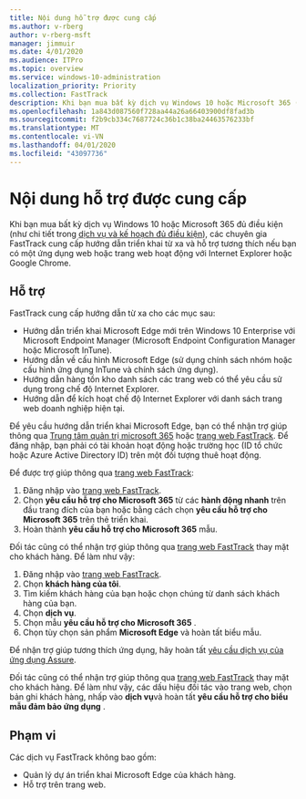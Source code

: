 ```yaml
---
title: Nội dung hỗ trợ được cung cấp
ms.author: v-rberg
author: v-rberg-msft
manager: jimmuir
ms.date: 4/01/2020
ms.audience: ITPro
ms.topic: overview
ms.service: windows-10-administration
localization_priority: Priority
ms.collection: FastTrack
description: Khi bạn mua bất kỳ dịch vụ Windows 10 hoặc Microsoft 365 (như chi tiết trong các dịch vụ và kế hoạch đủ điều kiện), các chuyên gia FastTrack cung cấp hướng dẫn triển khai từ xa và hỗ trợ tương thích nếu bạn có một ứng dụng web hoặc trang web hoạt động với Internet Explorer hoặc Google Chrome.
ms.openlocfilehash: 1a843d087560f728aa44a26a66403900df8fad3b
ms.sourcegitcommit: f2b9cb334c7687724c36b1c38ba24463576233bf
ms.translationtype: MT
ms.contentlocale: vi-VN
ms.lasthandoff: 04/01/2020
ms.locfileid: "43097736"
---
```

# <a name="assistance-offered"></a>Nội dung hỗ trợ được cung cấp

Khi bạn mua bất kỳ dịch vụ Windows 10 hoặc Microsoft 365 đủ điều kiện (như chi tiết trong [dịch vụ và kế hoạch đủ điều kiện](M365-eligible-services-and-plans.md)), các chuyên gia FastTrack cung cấp hướng dẫn triển khai từ xa và hỗ trợ tương thích nếu bạn có một ứng dụng web hoặc trang web hoạt động với Internet Explorer hoặc Google Chrome. 

## <a name="assistance"></a>Hỗ trợ

FastTrack cung cấp hướng dẫn từ xa cho các mục sau:
- Hướng dẫn triển khai Microsoft Edge mới trên Windows 10 Enterprise với Microsoft Endpoint Manager (Microsoft Endpoint Configuration Manager hoặc Microsoft InTune).
- Hướng dẫn về cấu hình Microsoft Edge (sử dụng chính sách nhóm hoặc cấu hình ứng dụng InTune và chính sách ứng dụng).
- Hướng dẫn hàng tồn kho danh sách các trang web có thể yêu cầu sử dụng trong chế độ Internet Explorer.
- Hướng dẫn để kích hoạt chế độ Internet Explorer với danh sách trang web doanh nghiệp hiện tại.

Để yêu cầu hướng dẫn triển khai Microsoft Edge, bạn có thể nhận trợ giúp thông qua [Trung tâm quản trị microsoft 365](https://go.microsoft.com/fwlink/?linkid=2032704) hoặc [trang web FastTrack](https://go.microsoft.com/fwlink/?linkid=780698). Để đăng nhập, bạn phải có tài khoản hoạt động hoặc trường học (ID tổ chức hoặc Azure Active Directory ID) trên một đối tượng thuê hoạt động. 

Để được trợ giúp thông qua [trang web FastTrack](https://go.microsoft.com/fwlink/?linkid=780698): 
1.    Đăng nhập vào [trang web FastTrack](https://go.microsoft.com/fwlink/?linkid=780698). 
2.    Chọn **yêu cầu hỗ trợ cho Microsoft 365** từ các **hành động nhanh** trên đầu trang đích của bạn hoặc bằng cách chọn **yêu cầu hỗ trợ cho Microsoft 365** trên thẻ triển khai.
3.    Hoàn thành **yêu cầu hỗ trợ cho Microsoft 365** mẫu.
  
Đối tác cũng có thể nhận trợ giúp thông qua [trang web FastTrack](https://go.microsoft.com/fwlink/?linkid=780698) thay mặt cho khách hàng. Để làm như vậy:
1.    Đăng nhập vào [trang web FastTrack](https://go.microsoft.com/fwlink/?linkid=780698). 
2.    Chọn **khách hàng của tôi**.
3.    Tìm kiếm khách hàng của bạn hoặc chọn chúng từ danh sách khách hàng của bạn.
4.    Chọn **dịch vụ**.
5.    Chọn mẫu **yêu cầu hỗ trợ cho Microsoft 365** .
6.    Chọn tùy chọn sản phẩm **Microsoft Edge** và hoàn tất biểu mẫu.
 
Để nhận trợ giúp tương thích ứng dụng, hãy hoàn tất [yêu cầu dịch vụ của ứng dụng Assure](https://go.microsoft.com/fwlink/?linkid=2022721).

Đối tác cũng có thể nhận trợ giúp thông qua [trang web FastTrack](https://go.microsoft.com/fwlink/?linkid=780698) thay mặt cho khách hàng. Để làm như vậy, các dấu hiệu đối tác vào trang web, chọn bản ghi khách hàng, nhấp vào **dịch vụ**và hoàn tất **yêu cầu hỗ trợ cho biểu mẫu đảm bảo ứng dụng** .

## <a name="out-of-scope"></a>Phạm vi

Các dịch vụ FastTrack không bao gồm:
- Quản lý dự án triển khai Microsoft Edge của khách hàng.
- Hỗ trợ trên trang web.

